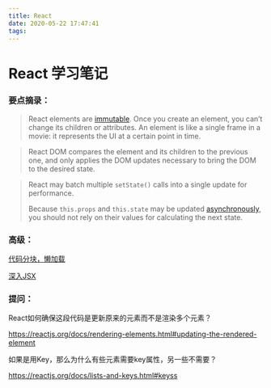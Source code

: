 ```yaml
---
title: React
date: 2020-05-22 17:47:41
tags:
---
```


# React 学习笔记

### 要点摘录：

> React elements are [immutable](https://en.wikipedia.org/wiki/Immutable_object). Once you create an element, you can’t change its children or attributes. An element is like a single frame in a movie: it represents the UI at a certain point in time.

> React DOM compares the element and its children to the previous one, and only applies the DOM updates necessary to bring the DOM to the desired state.

> React may batch multiple `setState()` calls into a single update for performance.
>
> Because `this.props` and `this.state` may be updated [asynchronously](https://reactjs.org/docs/state-and-lifecycle.html#state-updates-may-be-asynchronous), you should not rely on their values for calculating the next state.



### 高级：

[代码分块，懒加载](https://reactjs.org/docs/code-splitting.html)



[深入JSX](https://reactjs.org/docs/jsx-in-depth.html)

### 提问：

React如何确保这段代码是更新原来的元素而不是渲染多个元素？

https://reactjs.org/docs/rendering-elements.html#updating-the-rendered-element

如果是用Key，那么为什么有些元素需要key属性，另一些不需要？

https://reactjs.org/docs/lists-and-keys.html#keyss